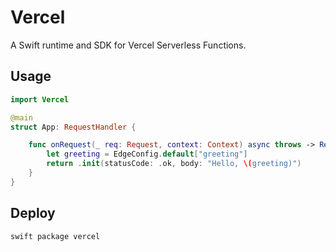 # Vercel

A Swift runtime and SDK for Vercel Serverless Functions.

## Usage

```swift
import Vercel

@main
struct App: RequestHandler {

    func onRequest(_ req: Request, context: Context) async throws -> Response {
        let greeting = EdgeConfig.default["greeting"]
        return .init(statusCode: .ok, body: "Hello, \(greeting)")
    }
}
```

## Deploy

```sh
swift package vercel
```
